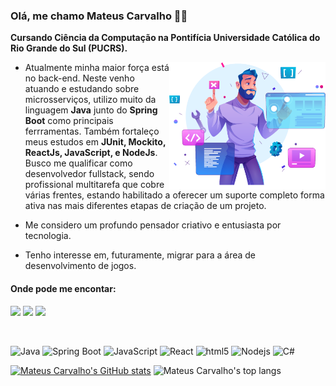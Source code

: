 ### Olá, me chamo Mateus Carvalho 🐱‍👤

<strong>Cursando Ciência da Computação na Pontifícia Universidade Católica do Rio Grande do Sul (PUCRS).</strong>

<img src="img/19362653 [Convertido].png" min-width="200px" max-width="200px" width="250px" align="right" alt="Computador iuriCode">
<div>

<p align="left">
  
- Atualmente minha maior força está no back-end. Neste venho atuando e estudando sobre microsserviços, utilizo muito da linguagem <strong>Java</strong> junto do <strong>Spring Boot</strong> como principais ferrramentas. Também fortaleço meus estudos em <strong>JUnit, Mockito, ReactJs, JavaScript, e NodeJs</strong>. Busco me qualificar como desenvolvedor fullstack, sendo profissional multitarefa que cobre várias frentes, estando habilitado a oferecer um suporte completo forma ativa nas mais diferentes etapas de criação de um projeto. 
  
- Me considero um profundo pensador criativo e entusiasta por tecnologia.

- Tenho interesse em, futuramente, migrar para a área de desenvolvimento de jogos.
</p>


#### Onde pode me encontar:

<p align="left">
  <a href="mailto:mateus.oak99@gmail.com" alt="Gmail">
  <img src="https://img.shields.io/badge/-Gmail-FF0000?style=flat-square&labelColor=FF0000&logo=gmail&logoColor=white" border="0" /></a>

  <a href="https://www.linkedin.com/in/mateuscarvalho99" alt="Linkedin">
  <img src="https://img.shields.io/badge/-Linkedin-0e76a8?style=flat-square&logo=Linkedin&logoColor=white" border="0" /></a>

  <a href="https://www.instagram.com/oak99x/" alt="Instagram">
  <img src="https://img.shields.io/badge/-Instagram-DF0174?style=flat-square&labelColor=DF0174&logo=instagram&logoColor=white" border="0" /></a>
</p>

<br>
<p align="left">
  <img alt="Java" src="https://img.shields.io/badge/-Java-d78732?style=flat-square&logo=Java&logoColor=black" />
  <img alt="Spring Boot" src="https://img.shields.io/badge/-Spring%20Boot-green?style=flat-square&logo=Spring&logoColor=white" />
  <img alt="JavaScript" src="https://img.shields.io/badge/-JavaScript-f7de22?style=flat-square&logo=JavaScript&logoColor=white" />
  <img alt="React" src="https://img.shields.io/badge/-React-45b8d8?style=flat-square&logo=react&logoColor=white" />
  <img alt="html5" src="https://img.shields.io/badge/-HTML5-E34F26?style=flat-square&logo=html5&logoColor=white" />
  <img alt="Nodejs" src="https://img.shields.io/badge/-Nodejs-43853d?style=flat-square&logo=Node.js&logoColor=white" />
  <img alt="C#" src="https://img.shields.io/badge/-C%23-rgb(50%2C%2050%2C%20100)?style=flat-square&logo=c-sharp&logoColor=white" />
</p>

[![Mateus Carvalho's GitHub stats](https://github-readme-stats.vercel.app/api?username=oak99x&show_icons=true&line_height=40&card_width=450&theme=midnight-purple&title_color=c760ef&icon_color=c760ef&include_all_commits=true)](https://github.com/oak99x)
![Mateus Carvalho's top langs](https://github-readme-stats.vercel.app/api/top-langs/?username=oak99x&hide=makefile,c,dockerfile&card_width=380px&langs_count=16&theme=midnight-purple&title_color=c760ef&icon_color=c760ef)
